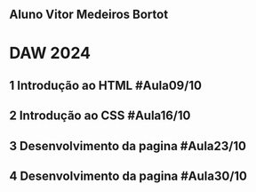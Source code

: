 ## Aluno Vitor Medeiros Bortot
# DAW 2024
## 1 Introdução ao HTML #Aula09/10
## 2 Introdução ao CSS #Aula16/10
## 3 Desenvolvimento da pagina #Aula23/10
## 4 Desenvolvimento da pagina #Aula30/10
